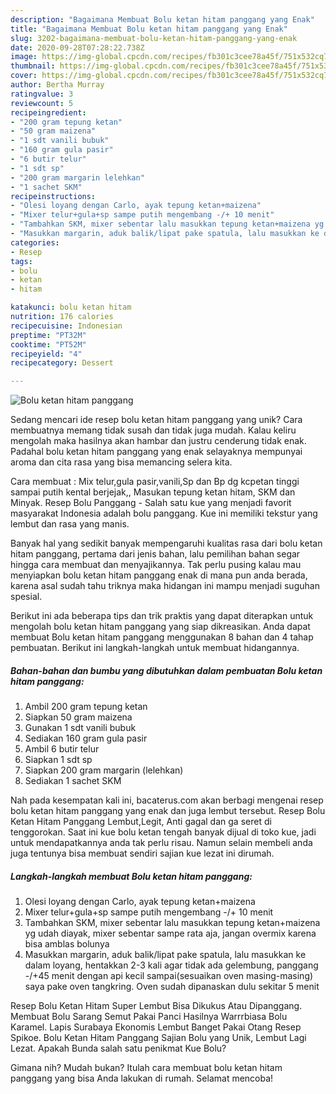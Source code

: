 ```yaml
---
description: "Bagaimana Membuat Bolu ketan hitam panggang yang Enak"
title: "Bagaimana Membuat Bolu ketan hitam panggang yang Enak"
slug: 3202-bagaimana-membuat-bolu-ketan-hitam-panggang-yang-enak
date: 2020-09-28T07:28:22.738Z
image: https://img-global.cpcdn.com/recipes/fb301c3cee78a45f/751x532cq70/bolu-ketan-hitam-panggang-foto-resep-utama.jpg
thumbnail: https://img-global.cpcdn.com/recipes/fb301c3cee78a45f/751x532cq70/bolu-ketan-hitam-panggang-foto-resep-utama.jpg
cover: https://img-global.cpcdn.com/recipes/fb301c3cee78a45f/751x532cq70/bolu-ketan-hitam-panggang-foto-resep-utama.jpg
author: Bertha Murray
ratingvalue: 3
reviewcount: 5
recipeingredient:
- "200 gram tepung ketan"
- "50 gram maizena"
- "1 sdt vanili bubuk"
- "160 gram gula pasir"
- "6 butir telur"
- "1 sdt sp"
- "200 gram margarin lelehkan"
- "1 sachet SKM"
recipeinstructions:
- "Olesi loyang dengan Carlo, ayak tepung ketan+maizena"
- "Mixer telur+gula+sp sampe putih mengembang -/+ 10 menit"
- "Tambahkan SKM, mixer sebentar lalu masukkan tepung ketan+maizena yg udah diayak, mixer sebentar sampe rata aja, jangan overmix karena bisa amblas bolunya"
- "Masukkan margarin, aduk balik/lipat pake spatula, lalu masukkan ke dalam loyang, hentakkan 2-3 kali agar tidak ada gelembung, panggang -/+45 menit dengan api kecil sampai(sesuaikan oven masing-masing) saya pake oven tangkring. Oven sudah dipanaskan dulu sekitar 5 menit"
categories:
- Resep
tags:
- bolu
- ketan
- hitam

katakunci: bolu ketan hitam 
nutrition: 176 calories
recipecuisine: Indonesian
preptime: "PT32M"
cooktime: "PT52M"
recipeyield: "4"
recipecategory: Dessert

---
```



![Bolu ketan hitam panggang](https://img-global.cpcdn.com/recipes/fb301c3cee78a45f/751x532cq70/bolu-ketan-hitam-panggang-foto-resep-utama.jpg)

Sedang mencari ide resep bolu ketan hitam panggang yang unik? Cara membuatnya memang tidak susah dan tidak juga mudah. Kalau keliru mengolah maka hasilnya akan hambar dan justru cenderung tidak enak. Padahal bolu ketan hitam panggang yang enak selayaknya mempunyai aroma dan cita rasa yang bisa memancing selera kita.

Cara membuat : Mix telur,gula pasir,vanili,Sp dan Bp dg kcpetan tinggi sampai putih kental berjejak,, Masukan tepung ketan hitam, SKM dan Minyak. Resep Bolu Panggang - Salah satu kue yang menjadi favorit masyarakat Indonesia adalah bolu panggang. Kue ini memiliki tekstur yang lembut dan rasa yang manis.

Banyak hal yang sedikit banyak mempengaruhi kualitas rasa dari bolu ketan hitam panggang, pertama dari jenis bahan, lalu pemilihan bahan segar hingga cara membuat dan menyajikannya. Tak perlu pusing kalau mau menyiapkan bolu ketan hitam panggang enak di mana pun anda berada, karena asal sudah tahu triknya maka hidangan ini mampu menjadi suguhan spesial.


Berikut ini ada beberapa tips dan trik praktis yang dapat diterapkan untuk mengolah bolu ketan hitam panggang yang siap dikreasikan. Anda dapat membuat Bolu ketan hitam panggang menggunakan 8 bahan dan 4 tahap pembuatan. Berikut ini langkah-langkah untuk membuat hidangannya.

<!--inarticleads1-->

##### Bahan-bahan dan bumbu yang dibutuhkan dalam pembuatan Bolu ketan hitam panggang:

1. Ambil 200 gram tepung ketan
1. Siapkan 50 gram maizena
1. Gunakan 1 sdt vanili bubuk
1. Sediakan 160 gram gula pasir
1. Ambil 6 butir telur
1. Siapkan 1 sdt sp
1. Siapkan 200 gram margarin (lelehkan)
1. Sediakan 1 sachet SKM


Nah pada kesempatan kali ini, bacaterus.com akan berbagi mengenai resep bolu ketan hitam panggang yang enak dan juga lembut tersebut. Resep Bolu Ketan Hitam Panggang Lembut,Legit, Anti gagal dan ga seret di tenggorokan. Saat ini kue bolu ketan tengah banyak dijual di toko kue, jadi untuk mendapatkannya anda tak perlu risau. Namun selain membeli anda juga tentunya bisa membuat sendiri sajian kue lezat ini dirumah. 

<!--inarticleads2-->

##### Langkah-langkah membuat Bolu ketan hitam panggang:

1. Olesi loyang dengan Carlo, ayak tepung ketan+maizena
1. Mixer telur+gula+sp sampe putih mengembang -/+ 10 menit
1. Tambahkan SKM, mixer sebentar lalu masukkan tepung ketan+maizena yg udah diayak, mixer sebentar sampe rata aja, jangan overmix karena bisa amblas bolunya
1. Masukkan margarin, aduk balik/lipat pake spatula, lalu masukkan ke dalam loyang, hentakkan 2-3 kali agar tidak ada gelembung, panggang -/+45 menit dengan api kecil sampai(sesuaikan oven masing-masing) saya pake oven tangkring. Oven sudah dipanaskan dulu sekitar 5 menit


Resep Bolu Ketan Hitam Super Lembut Bisa Dikukus Atau Dipanggang. Membuat Bolu Sarang Semut Pakai Panci Hasilnya Warrrbiasa Bolu Karamel. Lapis Surabaya Ekonomis Lembut Banget Pakai Otang Resep Spikoe. Bolu Ketan Hitam Panggang Sajian Bolu yang Unik, Lembut Lagi Lezat. Apakah Bunda salah satu penikmat Kue Bolu? 

Gimana nih? Mudah bukan? Itulah cara membuat bolu ketan hitam panggang yang bisa Anda lakukan di rumah. Selamat mencoba!

